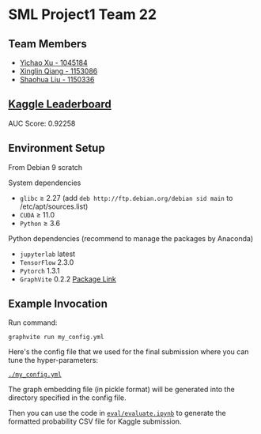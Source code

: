 # SML Project1 Team 22
## Team Members
* [Yichao Xu - 1045184](https://github.com/FlashXu)
* [Xinglin Qiang - 1153086](https://github.com/qiangxinglin)
* [Shaohua Liu - 1150336](https://github.com/sliu15)

## [Kaggle Leaderboard](https://www.kaggle.com/c/comp90051-2020-sem2-proj1/leaderboard)
AUC Score: 0.92258

## Environment Setup

From Debian 9 scratch

System dependencies

- `glibc` ≥ 2.27 (add `deb http://ftp.debian.org/debian sid main` to /etc/apt/sources.list)
- `CUDA` ≥ 11.0
- `Python` ≥ 3.6

Python dependencies (recommend to manage the packages by Anaconda)

- `jupyterlab` latest
- `TensorFlow` 2.3.0
- `Pytorch` 1.3.1
- `GraphVite` 0.2.2 [Package Link](https://github.com/DeepGraphLearning/graphvite)

## Example Invocation

Run command:

`graphvite run my_config.yml`

Here's the config file that we used for the final submission where you can tune the hyper-parameters:

[`./my_config.yml`](https://github.com/qiangxinglin/COMP90051-Project1-Team22/blob/master/my_config.yml)

The graph embedding file (in pickle format) will be generated into the directory specified in the config file.

Then you can use the code in [`eval/evaluate.ipynb`](https://github.com/qiangxinglin/COMP90051-Project1-Team22/blob/master/eval/evaluate.ipynb) to generate the formatted probability CSV file for Kaggle submission.